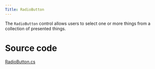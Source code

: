 ```yaml
---
Title: RadioButton
---
```

The `RadioButton` control allows users to select one or more things from a collection of presented things.

# Source code
[RadioButton.cs](https://github.com/AvaloniaUI/Avalonia/blob/master/src/Avalonia.Controls/RadioButton.cs)
